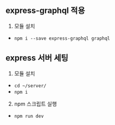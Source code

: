 ## express-graphql 적용

1. 모듈 설치

- `npm i --save express-graphql graphql`

## express 서버 세팅

1. 모듈 설치

- `cd ~/server/`
- `npm i`

2. npm 스크립트 실행

- `npm run dev`
